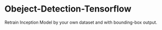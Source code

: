 # Obeject-Detection-Tensorflow
Retrain Inception Model by your own dataset and with bounding-box output.


